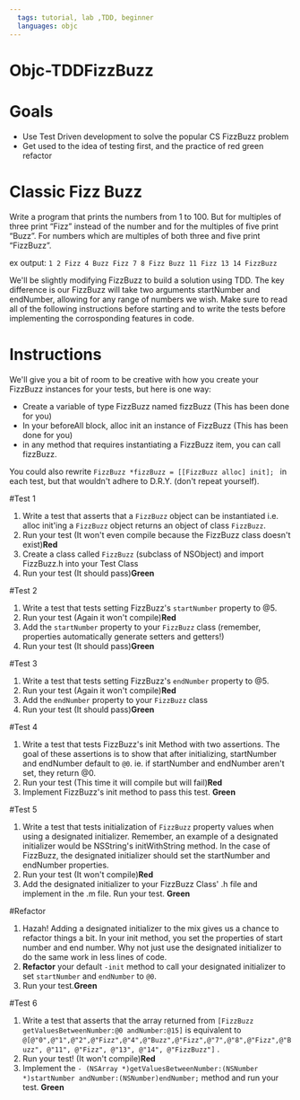 ```yaml
---
  tags: tutorial, lab ,TDD, beginner
  languages: objc
---
```


# Objc-TDDFizzBuzz

# Goals 

* Use Test Driven development to solve the popular CS FizzBuzz problem  
* Get used to the idea of testing first, and the practice of red green refactor

# Classic Fizz Buzz
Write a program that prints the numbers from 1 to 100. But for multiples of three print “Fizz” instead of the number and for the multiples of five print “Buzz”. For numbers which are multiples of both three and five print “FizzBuzz”.

ex output: 
` 1 2 Fizz 4 Buzz Fizz 7 8 Fizz Buzz 11 Fizz 13 14 FizzBuzz `
 
We'll be slightly modifying FizzBuzz to build a solution using TDD.  The key difference is our FizzBuzz will take two arguments startNumber and endNumber, allowing for any range of numbers we wish.  Make sure to read all of the following instructions before starting and to write the tests before implementing the corrosponding features in code. 

Instructions
=====================

We'll give you a bit of room to be creative with how you create your FizzBuzz instances for your tests, but here is one way: 

   - Create a variable of type FizzBuzz named fizzBuzz (This has been done for you)
   - In your beforeAll block, alloc init an instance of FizzBuzz (This has been done for you)
   - in any method that requires instantiating a FizzBuzz item, you can call fizzBuzz.  

You could also rewrite `FizzBuzz *fizzBuzz = [[FizzBuzz alloc] init]; ` in each test, but that wouldn't adhere to D.R.Y. (don't repeat yourself).  

#Test 1
1. Write a test that asserts that a `FizzBuzz` object can be instantiated i.e. alloc init'ing a `FizzBuzz` object returns an object of class `FizzBuzz`.
2. Run your test (It won't even compile because the FizzBuzz class doesn't exist)**Red**
3. Create a class called `FizzBuzz` (subclass of NSObject) and import FizzBuzz.h into your Test Class 
4. Run your test (It should pass)**Green**

#Test 2
1. Write a test that tests setting FizzBuzz's `startNumber` property to @5.  
2. Run your test (Again it won't compile)**Red**
3. Add the `startNumber` property to your `FizzBuzz` class (remember, properties automatically generate setters and getters!) 
4. Run your test (It should pass)**Green**

#Test 3
1. Write a test that tests setting FizzBuzz's `endNumber` property to @5.
2. Run your test (Again it won't compile)**Red**
3. Add the `endNumber` property to your `FizzBuzz` class
4. Run your test (It should pass)**Green**

#Test 4
1. Write a test that tests FizzBuzz's init Method with two assertions.  The goal of these assertions is to show that after initializing, startNumber and endNumber default to `@0`. ie. if startNumber and endNumber aren't set, they return @0.    
2. Run your test (This time it will compile but will fail)**Red**
3. Implement FizzBuzz's init method to pass this test. **Green**
 
#Test 5
1. Write a test that tests initialization of `FizzBuzz` property values when using a designated initializer.  Remember, an example of a designated initializer would be NSString's initWithString method. In the case of FizzBuzz, the designated initializer should set the startNumber and endNumber properties. 
2. Run your test (It won't compile)**Red**
3. Add the designated initializer to your FizzBuzz Class' .h file and implement in the .m file. Run your test. **Green**

#Refactor
1. Hazah! Adding a designated initializer to the mix gives us a chance to refactor things a bit.  In your init method, you set the properties of start number and end number.  Why not just use the designated initializer to do the same work in less lines of code. 
2. **Refactor** your default `-init` method to call your designated initializer to set `startNumber` and `endNumber` to `@0`.
3. Run your test.**Green**

#Test 6
1. Write a test that asserts that the array returned from `[FizzBuzz getValuesBetweenNumber:@0 andNumber:@15]` is equivalent to `@[@"0",@"1",@"2",@"Fizz",@"4",@"Buzz",@"Fizz",@"7",@"8",@"Fizz",@"Buzz", @"11", @"Fizz", @"13", @"14", @"FizzBuzz"]` .
2. Run your test! (It won't compile)**Red**
3. Implement the `- (NSArray *)getValuesBetweenNumber:(NSNumber *)startNumber andNumber:(NSNumber)endNumber;` method and run your test. **Green**



